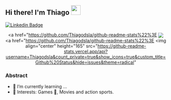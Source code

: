 ## Hi there! I'm Thiago <img src="https://raw.githubusercontent.com/iampavangandhi/iampavangandhi/master/gifs/Hi.gif" width="30px"></h2>  [![Linkedin Badge](https://img.shields.io/badge/-LinkedIn-0e76a8?style=flat-square&logo=Linkedin&logoColor=white)](https://linkedin.com/in/Thiagodsla)  <!-- <p align="center">   <a href="#">     <img align="center" width="280" src="signature.png" />   </a>   <a href="#">     <img align="center" width="510" src="banner.gif" />   </a> </p> --> <p align="center">   <a href="https://github.com/Thiagodsla/github-readme-stats%22%3E     <img       align="center"       src="https://github-readme-stats.vercel.app/api/top-langs/?username=Thiagodsla&layout=compact&theme=radical"     />   </a>   <a href="https://github.com/Thiagodsla/github-readme-stats%22%3E     <img       align="center"       height="165"       src="https://github-readme-stats.vercel.app/api?username=Thiagodsla&count_private=true&show_icons=true&custom_title=Github%20Status&hide=issues&theme=radical"
  
  ### Abstract
- 🌱 I’m currently learning ...
- 💙 Interests: Games 👾, Movies and action sports.
